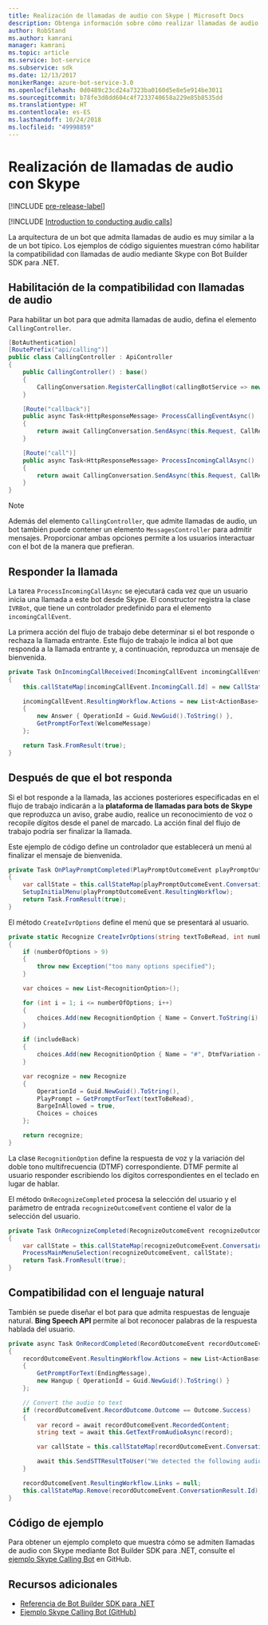 ```yaml
---
title: Realización de llamadas de audio con Skype | Microsoft Docs
description: Obtenga información sobre cómo realizar llamadas de audio con Skype con Bot Builder SDK para .NET.
author: RobStand
ms.author: kamrani
manager: kamrani
ms.topic: article
ms.service: bot-service
ms.subservice: sdk
ms.date: 12/13/2017
monikerRange: azure-bot-service-3.0
ms.openlocfilehash: 0d0489c23cd24a7323ba0160d5e8e5e914be3011
ms.sourcegitcommit: b78fe3d8dd604c4f7233740658a229e85b8535dd
ms.translationtype: HT
ms.contentlocale: es-ES
ms.lasthandoff: 10/24/2018
ms.locfileid: "49998859"
---
```

# <a name="conduct-audio-calls-with-skype"></a>Realización de llamadas de audio con Skype

[!INCLUDE [pre-release-label](../includes/pre-release-label-v3.md)]

[!INCLUDE [Introduction to conducting audio calls](../includes/snippet-audio-call-intro.md)]

La arquitectura de un bot que admita llamadas de audio es muy similar a la de un bot típico. Los ejemplos de código siguientes muestran cómo habilitar la compatibilidad con llamadas de audio mediante Skype con Bot Builder SDK para .NET. 

## <a name="enable-support-for-audio-calls"></a>Habilitación de la compatibilidad con llamadas de audio

Para habilitar un bot para que admita llamadas de audio, defina el elemento `CallingController`.

```cs
[BotAuthentication]
[RoutePrefix("api/calling")]
public class CallingController : ApiController
{
    public CallingController() : base()
    {
        CallingConversation.RegisterCallingBot(callingBotService => new IVRBot(callingBotService));
    }

    [Route("callback")]
    public async Task<HttpResponseMessage> ProcessCallingEventAsync()
    {
        return await CallingConversation.SendAsync(this.Request, CallRequestType.CallingEvent);
    }

    [Route("call")]
    public async Task<HttpResponseMessage> ProcessIncomingCallAsync()
    {
        return await CallingConversation.SendAsync(this.Request, CallRequestType.IncomingCall);
    }
}
```

> [!NOTE]
> Además del elemento `CallingController`, que admite llamadas de audio, un bot también puede contener un elemento `MessagesController` para admitir mensajes. Proporcionar ambas opciones permite a los usuarios interactuar con el bot de la manera que prefieran. <!-- docs on MessagesController are where? -->

##  <a name="answer-the-call"></a>Responder la llamada

La tarea `ProcessIncomingCallAsync` se ejecutará cada vez que un usuario inicia una llamada a este bot desde Skype.
El constructor registra la clase `IVRBot`, que tiene un controlador predefinido para el elemento `incomingCallEvent`.

La primera acción del flujo de trabajo debe determinar si el bot responde o rechaza la llamada entrante. Este flujo de trabajo le indica al bot que responda a la llamada entrante y, a continuación, reproduzca un mensaje de bienvenida. 

```cs
private Task OnIncomingCallReceived(IncomingCallEvent incomingCallEvent)
{
    this.callStateMap[incomingCallEvent.IncomingCall.Id] = new CallState(incomingCallEvent.IncomingCall.Participants);

    incomingCallEvent.ResultingWorkflow.Actions = new List<ActionBase>
    {
        new Answer { OperationId = Guid.NewGuid().ToString() },
        GetPromptForText(WelcomeMessage)
    };

    return Task.FromResult(true);
}
```

## <a name="after-the-bot-answers"></a>Después de que el bot responda

Si el bot responde a la llamada, las acciones posteriores especificadas en el flujo de trabajo indicarán a la **plataforma de llamadas para bots de Skype** que reproduzca un aviso, grabe audio, realice un reconocimiento de voz o recopile dígitos desde el panel de marcado. La acción final del flujo de trabajo podría ser finalizar la llamada. 

Este ejemplo de código define un controlador que establecerá un menú al finalizar el mensaje de bienvenida.

```cs
private Task OnPlayPromptCompleted(PlayPromptOutcomeEvent playPromptOutcomeEvent)
{
    var callState = this.callStateMap[playPromptOutcomeEvent.ConversationResult.Id];
    SetupInitialMenu(playPromptOutcomeEvent.ResultingWorkflow);
    return Task.FromResult(true);
}
```

El método `CreateIvrOptions` define el menú que se presentará al usuario.

```cs
private static Recognize CreateIvrOptions(string textToBeRead, int numberOfOptions, bool includeBack)
{
    if (numberOfOptions > 9)
    {
        throw new Exception("too many options specified");
    }

    var choices = new List<RecognitionOption>();

    for (int i = 1; i <= numberOfOptions; i++)
    {
        choices.Add(new RecognitionOption { Name = Convert.ToString(i), DtmfVariation = (char)('0' + i) });
    }

    if (includeBack)
    {
        choices.Add(new RecognitionOption { Name = "#", DtmfVariation = '#' });
    }

    var recognize = new Recognize
    {
        OperationId = Guid.NewGuid().ToString(),
        PlayPrompt = GetPromptForText(textToBeRead),
        BargeInAllowed = true,
        Choices = choices
    };

    return recognize;
}
```

La clase `RecognitionOption` define la respuesta de voz y la variación del doble tono multifrecuencia (DTMF) correspondiente. DTMF permite al usuario responder escribiendo los dígitos correspondientes en el teclado en lugar de hablar.

El método `OnRecognizeCompleted` procesa la selección del usuario y el parámetro de entrada `recognizeOutcomeEvent` contiene el valor de la selección del usuario.

```cs
private Task OnRecognizeCompleted(RecognizeOutcomeEvent recognizeOutcomeEvent)
{
    var callState = this.callStateMap[recognizeOutcomeEvent.ConversationResult.Id];
    ProcessMainMenuSelection(recognizeOutcomeEvent, callState);
    return Task.FromResult(true);
}
```

## <a name="support-natural-language"></a>Compatibilidad con el lenguaje natural
También se puede diseñar el bot para que admita respuestas de lenguaje natural. **Bing Speech API** permite al bot reconocer palabras de la respuesta hablada del usuario.

```cs
private async Task OnRecordCompleted(RecordOutcomeEvent recordOutcomeEvent)
{
    recordOutcomeEvent.ResultingWorkflow.Actions = new List<ActionBase>
    {
        GetPromptForText(EndingMessage),
        new Hangup { OperationId = Guid.NewGuid().ToString() }
    };

    // Convert the audio to text
    if (recordOutcomeEvent.RecordOutcome.Outcome == Outcome.Success)
    {
        var record = await recordOutcomeEvent.RecordedContent;
        string text = await this.GetTextFromAudioAsync(record);

        var callState = this.callStateMap[recordOutcomeEvent.ConversationResult.Id];

        await this.SendSTTResultToUser("We detected the following audio: " + text, callState.Participants);
    }

    recordOutcomeEvent.ResultingWorkflow.Links = null;
    this.callStateMap.Remove(recordOutcomeEvent.ConversationResult.Id);
}
```

## <a name="sample-code"></a>Código de ejemplo

Para obtener un ejemplo completo que muestra cómo se admiten llamadas de audio con Skype mediante Bot Builder SDK para .NET, consulte el <a href="https://github.com/Microsoft/BotBuilder-Samples/tree/master/CSharp/skype-CallingBot" target="_blank">ejemplo Skype Calling Bot</a> en GitHub.

## <a name="additional-resources"></a>Recursos adicionales

- <a href="/dotnet/api/?view=botbuilder-3.11.0" target="_blank">Referencia de Bot Builder SDK para .NET</a>
- <a href="https://github.com/Microsoft/BotBuilder-Samples/tree/master/CSharp/skype-CallingBot" target="_blank">Ejemplo Skype Calling Bot (GitHub)</a>
